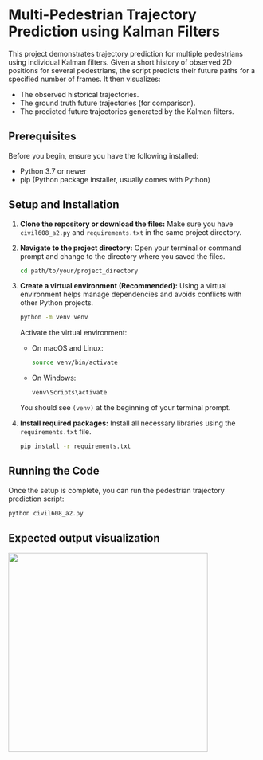 # Multi-Pedestrian Trajectory Prediction using Kalman Filters

This project demonstrates trajectory prediction for multiple pedestrians using individual Kalman filters. Given a short history of observed 2D positions for several pedestrians, the script predicts their future paths for a specified number of frames. It then visualizes:
* The observed historical trajectories.
* The ground truth future trajectories (for comparison).
* The predicted future trajectories generated by the Kalman filters.

## Prerequisites

Before you begin, ensure you have the following installed:
* Python 3.7 or newer
* pip (Python package installer, usually comes with Python)

## Setup and Installation

1.  **Clone the repository or download the files:**
    Make sure you have `civil608_a2.py` and `requirements.txt` in the same project directory.

2.  **Navigate to the project directory:**
    Open your terminal or command prompt and change to the directory where you saved the files.
    ```bash
    cd path/to/your/project_directory
    ```

3.  **Create a virtual environment (Recommended):**
    Using a virtual environment helps manage dependencies and avoids conflicts with other Python projects.
    ```bash
    python -m venv venv
    ```
    Activate the virtual environment:
    * On macOS and Linux:
        ```bash
        source venv/bin/activate
        ```
    * On Windows:
        ```bash
        venv\Scripts\activate
        ```
    You should see `(venv)` at the beginning of your terminal prompt.

4.  **Install required packages:**
    Install all necessary libraries using the `requirements.txt` file.
    ```bash
    pip install -r requirements.txt
    ```

## Running the Code

Once the setup is complete, you can run the pedestrian trajectory prediction script:

```bash
python civil608_a2.py
```

## Expected output visualization
<image src="expected_output.png" width="400">
